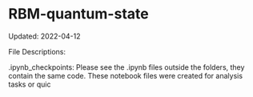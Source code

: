 # RBM-quantum-state

Updated: 2022-04-12

File Descriptions:

.ipynb_checkpoints: Please see the .ipynb files outside the folders, they contain the same code. These notebook files were created for analysis tasks or quic
